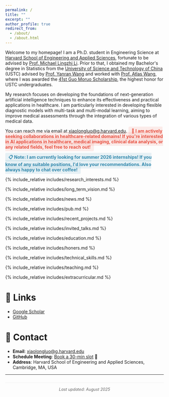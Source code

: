 ```yaml
---
permalink: /
title: ""
excerpt: ""
author_profile: true
redirect_from: 
  - /about/
  - /about.html
---
```


<span class='anchor' id='about-me'></span>
Welcome to my homepage! I am a Ph.D. student in Engineering Science at [Harvard School of Engineering and Applied Sciences](https://www.seas.harvard.edu/), fortunate to be advised by [Prof. Michael Lingzhi Li](https://www.hbs.edu/faculty/Pages/profile.aspx?facId=1432015). Prior to that, I obtained my Bachelor's degree in Statistics from the [University of Science and Technology of China](https://en.ustc.edu.cn/) (USTC) advised by [Prof. Yanran Wang](http://www.yanranwang.com) and worked with [Prof. Atlas Wang](https://www.ece.utexas.edu/people/faculty/atlas-wang), where I was awarded the [41st Guo Moruo Scholarship](https://baike.baidu.com/item/郭沫若奖学金/3072621), the highest honor for USTC undergraduates.

My research focuses on developing the foundations of next-generation artificial intelligence techniques to enhance its effectiveness and practical applications in healthcare. I am particularly interested in developing flexible diagnostic models with multi-task and multi-modal learning, aiming to improve medical assessments through the integration of various types of medical data.

You can reach me via email at [xiaolongluo@g.harvard.edu](mailto:xiaolongluo@g.harvard.edu). <span style="color: #E74C3C; font-weight: bold; padding: 5px 10px; border-radius: 4px; background-color: rgba(231, 76, 60, 0.1);">🤝 I am actively seeking collaborations in healthcare-related domains! If you're interested in AI applications in healthcare, medical imaging, clinical data analysis, or any related fields, feel free to reach out!</span>

<span style="color: #2E86AB; font-weight: bold; padding: 5px 10px; border-radius: 4px; background-color: rgba(46, 134, 171, 0.1);">📋 Note: I am currently looking for summer 2026 internships! If you know of any suitable positions, I'd love your recommendations. Also always happy to chat over coffee!</span>

{% include_relative includes/research_interests.md %}

{% include_relative includes/long_term_vision.md %}

{% include_relative includes/news.md %}

{% include_relative includes/pub.md %}



{% include_relative includes/recent_projects.md %}

{% include_relative includes/invited_talks.md %}

{% include_relative includes/education.md %}

{% include_relative includes/honers.md %}

{% include_relative includes/technical_skills.md %}

{% include_relative includes/teaching.md %}

{% include_relative includes/extracurricular.md %}

# 🔗 Links
- [Google Scholar](https://scholar.google.com/citations?user=Pjx2DdQAAAAJ&hl=en)
- [GitHub](https://github.com/AaronLuo00)

# 📧 Contact
- **Email**: [xiaolongluo@g.harvard.edu](mailto:xiaolongluo@g.harvard.edu)
- **Schedule Meeting**: [Book a 30-min slot](https://calendly.com/xiaolongluo/30min) 📅
- **Address**: Harvard School of Engineering and Applied Sciences, Cambridge, MA, USA

---
<div style="text-align: center; color: #666; font-size: 0.9em; margin-top: 2em; border-top: 1px solid #eee; padding-top: 1em;">
<em>Last updated: August 2025</em>
</div>
